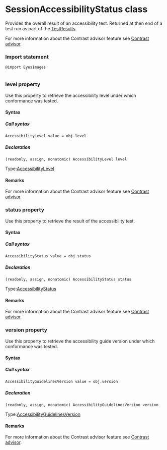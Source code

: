# SessionAccessibilityStatus class
Provides the overall result of an accessibility test.
Returned at then end of a test run as part of the [TestResults](./testresults).

For more information about the Contrast advisor feature see [Contrast advisor](https://applitools.com/docs/features/contrast-accessibility.html). 
 ### Import statement 
``` 
@import EyesImages
 
 ``` 


 
 ### level property
Use this property to retrieve the accessibility level under which conformance was tested.

#### Syntax 
 ##### Call syntax 
 ``` 
AccessibilityLevel value = obj.level
 ``` 
 
 ##### Declaration 
 ``` 
 (readonly, assign, nonatomic) AccessibilityLevel level 
 ``` 
 
 Type:[AccessibilityLevel](./accessibilitylevel)
        
 ####  Remarks 
For more information about the Contrast advisor feature see [Contrast advisor](https://applitools.com/docs/features/contrast-accessibility.html). 
 ### status property
Use this property to retrieve the result of the accessibility test.

#### Syntax 
 ##### Call syntax 
 ``` 
AccessibilityStatus value = obj.status
 ``` 
 
 ##### Declaration 
 ``` 
 (readonly, assign, nonatomic) AccessibilityStatus status 
 ``` 
 
 Type:[AccessibilityStatus](./accessibilitystatus)
        
 ####  Remarks 
For more information about the Contrast advisor feature see [Contrast advisor](https://applitools.com/docs/features/contrast-accessibility.html). 
 ### version property
Use this property to retrieve the accessibility guide version under which conformance was tested.

#### Syntax 
 ##### Call syntax 
 ``` 
AccessibilityGuidelinesVersion value = obj.version
 ``` 
 
 ##### Declaration 
 ``` 
 (readonly, assign, nonatomic) AccessibilityGuidelinesVersion version 
 ``` 
 
 Type:[AccessibilityGuidelinesVersion](./accessibilityguidelinesversion)
        
 ####  Remarks 
For more information about the Contrast advisor feature see [Contrast advisor](https://applitools.com/docs/features/contrast-accessibility.html).